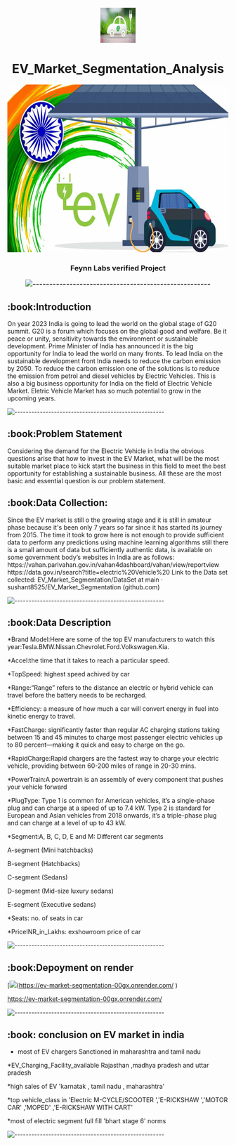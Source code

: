 
<p align="center"> 
  <img src="images/1.jfif" alt="1.jfif" width="80px" height="80px">
<h1 align="center"> EV_Market_Segmentation_Analysis  </h1> 
     
<p align="center"> 
<img src="images/all.jpg" alt="all.jpg" height="382px">
</p>
<h3 align="center"> Feynn Labs verified Project 

![-----------------------------------------------------](https://raw.githubusercontent.com/andreasbm/readme/master/assets/lines/rainbow.png)

<h2> :book:Introduction</h2>
On year 2023 India is going to lead the world on the global stage of G20 summit. G20 is a forum which focuses on the global good and welfare. Be it peace or unity, sensitivity towards the environment or sustainable development. Prime Minister of India has announced it is the big opportunity for India to lead the world on many fronts. To lead India on the sustainable development front India needs to reduce the carbon emission by 2050. To reduce the carbon emission one of the solutions is to reduce the emission from petrol and diesel vehicles by Electric    Vehicles. This is also a big business opportunity for India on the field of Electric Vehicle Market. Eletric Vehicle Market has so much potential to grow in the upcoming years.

![-----------------------------------------------------](https://raw.githubusercontent.com/andreasbm/readme/master/assets/lines/rainbow.png)


<h2> :book:Problem Statement</h2>
Considering the demand for the Electric Vehicle in India the obvious questions arise that how to invest in the EV Market, what will be the most suitable market place to kick start the business in this field to meet the best opportunity for establishing a sustainable business. All these are the most basic and essential question is our problem statement.

<h2> :book:Data Collection: </h2>
Since the EV market is still o the growing stage and it is still in amateur phase because it's been only 7 years so far since it has started its journey from 2015. The time it took to grow here is not enough to provide sufficient data to perform any predictions using machine learning algorithms still there is a small amount of data but sufficiently authentic data, is available on some government body’s websites in India are as follows:
https://vahan.parivahan.gov.in/vahan4dashboard/vahan/view/reportview
https://data.gov.in/search?title=electric%20Vehicle%20
Link to the Data set collected:
EV_Market_Segmentation/DataSet at main · sushant8525/EV_Market_Segmentation (github.com)


![-----------------------------------------------------](https://raw.githubusercontent.com/andreasbm/readme/master/assets/lines/rainbow.png)

<h2> :book:Data Description</h2>
	
*Brand	Model:Here are some of the top EV manufacturers to watch this year:Tesla.BMW.Nissan.Chevrolet.Ford.Volkswagen.Kia.
	
*Accel:the time that it takes to reach a particular speed.	
	
*TopSpeed: highest speed achived by car
	
*Range:“Range” refers to the distance an electric or hybrid vehicle can travel before the battery needs to be recharged.
	
*Efficiency:	a measure of how much a car will convert energy in fuel into kinetic energy to travel.
	
*FastCharge:	significantly faster than regular AC charging stations taking between 15 and 45 minutes to charge most passenger electric vehicles up to 80 percent—making it quick and easy to charge on the go.
	
*RapidCharge:Rapid chargers are the fastest way to charge your electric vehicle, providing between 60-200 miles of range in 20-30 mins.
	
*PowerTrain:A powertrain is an assembly of every component that pushes your vehicle forward	
	
*PlugType:	Type 1 is common for American vehicles, it’s a single-phase plug and can charge at a speed of up to 7.4 kW.
 Type 2 is standard for European and Asian vehicles from 2018 onwards, it’s a triple-phase plug and can charge at a level of up to 43 kW.
	
*Segment:A, B, C, D, E and M: Different car segments
	
A-segment (Mini hatchbacks)	
	
B-segment (Hatchbacks)
	
C-segment (Sedans)
	
D-segment (Mid-size luxury sedans)
	
E-segment (Executive sedans)
	

*Seats:	no. of seats in car 
	
*PriceINR_in_Lakhs: exshowroom  price of car

![-----------------------------------------------------](https://raw.githubusercontent.com/andreasbm/readme/master/assets/lines/rainbow.png)


<h2> :book:Depoyment on render</h2>

[![](https://github.com/sushant8525/EV_Market_Segmentation/blob/9d31ec20412c7d355bb51c1739fa09501957304e/images/2.png)(https://ev-market-segmentation-00gx.onrender.com/
)

https://ev-market-segmentation-00gx.onrender.com/

![-----------------------------------------------------](https://raw.githubusercontent.com/andreasbm/readme/master/assets/lines/rainbow.png)

<h2> :book: conclusion on EV market in india</h2> 
	
* most of EV chargers Sanctioned in maharashtra and tamil nadu
	
*EV_Charging_Facility_available Rajasthan ,madhya pradesh and uttar pradesh
	
*high sales of EV 'karnatak , tamil nadu , maharashtra'
	
*top vehicle_class in 'Electric M-CYCLE/SCOOTER ','E-RICKSHAW ','MOTOR CAR' ,'MOPED' ,'E-RICKSHAW WITH CART'
	
*most of electric segment full fill 'bhart stage 6' norms

![-----------------------------------------------------](https://raw.githubusercontent.com/andreasbm/readme/master/assets/lines/rainbow.png)


